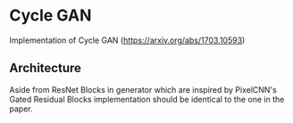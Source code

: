 # Cycle GAN
Implementation of Cycle GAN (https://arxiv.org/abs/1703.10593)

## Architecture
Aside from ResNet Blocks in generator which are inspired by PixelCNN's Gated Residual Blocks implementation should be identical to the one in the paper.